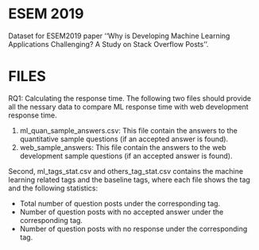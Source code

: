 # ESEM 2019 
Dataset for ESEM2019 paper ‘‘Why is Developing Machine Learning Applications Challenging? A Study on Stack Overflow Posts’’.

# FILES

RQ1: Calculating the response time. The following two files should provide all the nessary data to compare ML response time with web development response time.
1. ml_quan_sample_answers.csv: This file contain the answers to the quantitative sample questions (if an accepted answer is found).
2. web_sample_answers: This file contain the answers to the web development sample questions (if an accepted answer is found).


Second, ml_tags_stat.csv and others_tag_stat.csv contains the machine learning related tags and the baseline tags, where each file shows the tag and the following statistics:
- Total number of question posts under the corresponding tag.
- Number of question posts with no accepted answer under the corresponding tag.
- Number of question posts with no response under the corresponding tag.